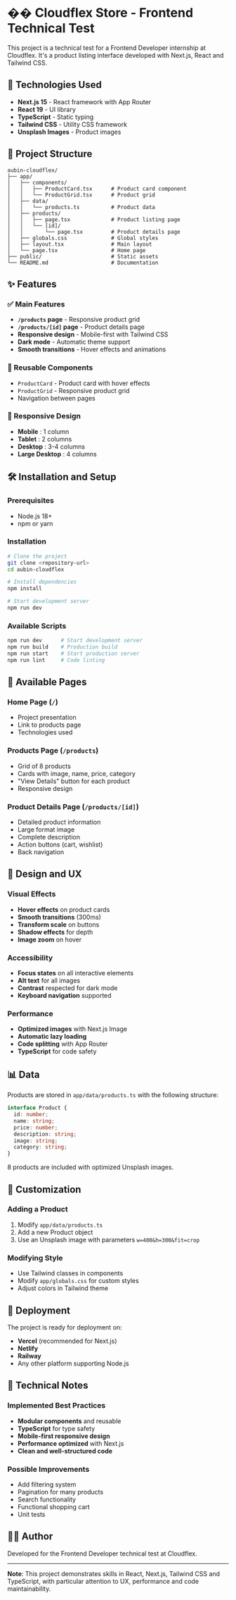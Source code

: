 # ��️ Cloudflex Store - Frontend Technical Test

This project is a technical test for a Frontend Developer internship at Cloudflex. It's a product listing interface developed with Next.js, React and Tailwind CSS.

## 🚀 Technologies Used

- **Next.js 15** - React framework with App Router
- **React 19** - UI library
- **TypeScript** - Static typing
- **Tailwind CSS** - Utility CSS framework
- **Unsplash Images** - Product images

## 📁 Project Structure

```
aubin-cloudflex/
├── app/
│   ├── components/
│   │   ├── ProductCard.tsx      # Product card component
│   │   └── ProductGrid.tsx      # Product grid
│   ├── data/
│   │   └── products.ts          # Product data
│   ├── products/
│   │   ├── page.tsx             # Product listing page
│   │   └── [id]/
│   │       └── page.tsx         # Product details page
│   ├── globals.css              # Global styles
│   ├── layout.tsx               # Main layout
│   └── page.tsx                 # Home page
├── public/                      # Static assets
└── README.md                    # Documentation
```

## ✨ Features

### ✅ Main Features
- **`/products` page** - Responsive product grid
- **`/products/[id]` page** - Product details page
- **Responsive design** - Mobile-first with Tailwind CSS
- **Dark mode** - Automatic theme support
- **Smooth transitions** - Hover effects and animations

### 🎨 Reusable Components
- `ProductCard` - Product card with hover effects
- `ProductGrid` - Responsive product grid
- Navigation between pages

### 📱 Responsive Design
- **Mobile** : 1 column
- **Tablet** : 2 columns  
- **Desktop** : 3-4 columns
- **Large Desktop** : 4 columns

## 🛠️ Installation and Setup

### Prerequisites
- Node.js 18+ 
- npm or yarn

### Installation
```bash
# Clone the project
git clone <repository-url>
cd aubin-cloudflex

# Install dependencies
npm install

# Start development server
npm run dev
```

### Available Scripts
```bash
npm run dev      # Start development server
npm run build    # Production build
npm run start    # Start production server
npm run lint     # Code linting
```

## 🎯 Available Pages

### Home Page (`/`)
- Project presentation
- Link to products page
- Technologies used

### Products Page (`/products`)
- Grid of 8 products
- Cards with image, name, price, category
- "View Details" button for each product
- Responsive design

### Product Details Page (`/products/[id]`)
- Detailed product information
- Large format image
- Complete description
- Action buttons (cart, wishlist)
- Back navigation

## 🎨 Design and UX

### Visual Effects
- **Hover effects** on product cards
- **Smooth transitions** (300ms)
- **Transform scale** on buttons
- **Shadow effects** for depth
- **Image zoom** on hover

### Accessibility
- **Focus states** on all interactive elements
- **Alt text** for all images
- **Contrast** respected for dark mode
- **Keyboard navigation** supported

### Performance
- **Optimized images** with Next.js Image
- **Automatic lazy loading**
- **Code splitting** with App Router
- **TypeScript** for code safety

## 📊 Data

Products are stored in `app/data/products.ts` with the following structure:

```typescript
interface Product {
  id: number;
  name: string;
  price: number;
  description: string;
  image: string;
  category: string;
}
```

8 products are included with optimized Unsplash images.

## 🔧 Customization

### Adding a Product
1. Modify `app/data/products.ts`
2. Add a new Product object
3. Use an Unsplash image with parameters `w=400&h=300&fit=crop`

### Modifying Style
- Use Tailwind classes in components
- Modify `app/globals.css` for custom styles
- Adjust colors in Tailwind theme

## 🚀 Deployment

The project is ready for deployment on:
- **Vercel** (recommended for Next.js)
- **Netlify**
- **Railway**
- Any other platform supporting Node.js

## 📝 Technical Notes

### Implemented Best Practices
- **Modular components** and reusable
- **TypeScript** for type safety
- **Mobile-first responsive design**
- **Performance optimized** with Next.js
- **Clean and well-structured code**

### Possible Improvements
- Add filtering system
- Pagination for many products
- Search functionality
- Functional shopping cart
- Unit tests

## 👨‍💻 Author

Developed for the Frontend Developer technical test at Cloudflex.

---

**Note**: This project demonstrates skills in React, Next.js, Tailwind CSS and TypeScript, with particular attention to UX, performance and code maintainability.
